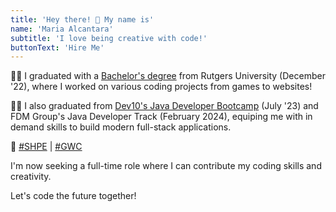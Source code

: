 ```yaml
---
title: 'Hey there! 👋 My name is'
name: 'Maria Alcantara'
subtitle: 'I love being creative with code!'
buttonText: 'Hire Me'
---
```


👩‍🎓 I graduated with a [Bachelor's degree](https://drive.google.com/file/d/1X_BhriAMDk5CY2L9EArm6WT2ee7IZowU/view?usp=sharing) from Rutgers University (December '22), where I worked on various coding projects from games to websites!

👩‍💻 I also graduated from [Dev10's Java Developer Bootcamp](https://www.credly.com/badges/40b4b79c-cfac-4229-bf2f-82b6d473e562/public_url) (July '23) and FDM Group's Java Developer Track (February 2024), equiping me with in demand skills to build modern full-stack applications.

🤝 [#SHPE](https://shpe.org/) | [#GWC](https://girlswhocode.com/)

I'm now seeking a full-time role where I can contribute my coding skills and creativity.

Let's code the future together!